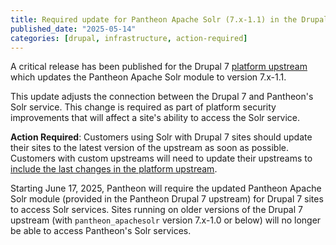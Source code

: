 ```yaml
---
title: Required update for Pantheon Apache Solr (7.x-1.1) in the Drupal 7 upstream
published_date: "2025-05-14"
categories: [drupal, infrastructure, action-required]
---
```


A critical release has been published for the Drupal 7 [platform upstream](https://github.com/pantheon-systems/drops-7) which updates the Pantheon Apache Solr module to version 7.x-1.1. 

This update adjusts the connection between the Drupal 7 and Pantheon's Solr service. This change is required as part of platform security improvements that will affect a site's ability to access the Solr service. 

**Action Required**: Customers using Solr with Drupal 7 sites should update their sites to the latest version of the upstream as soon as possible. Customers with custom upstreams will need to update their upstreams to [include the last changes in the platform upstream](https://github.com/pantheon-systems/drops-7/compare/7.103.3...7.103.4).

Starting June 17, 2025, Pantheon will require the updated Pantheon Apache Solr module (provided in the Pantheon Drupal 7 upstream) for Drupal 7 sites to access Solr services. Sites running on older versions of the Drupal 7 upstream (with `pantheon_apachesolr` version 7.x-1.0 or below) will no longer be able to access Pantheon's Solr services.
